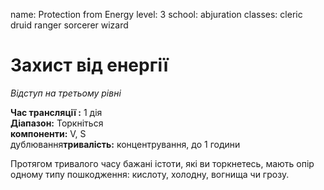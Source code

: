 name: Protection from Energy level: 3 school: abjuration classes: cleric druid ranger sorcerer wizard

# Захист від енергії
_Відступ на третьому рівні_

**Час трансляції :** 1 дія    
**Діапазон:** Торкніться    
**компоненти:** V, S    
дублювання**тривалість:** концентрування, до 1 години

Протягом тривалого часу бажані істоти, які ви торкнетесь, мають опір одному типу пошкодження: кислоту, холодну, вогнища чи грозу. 